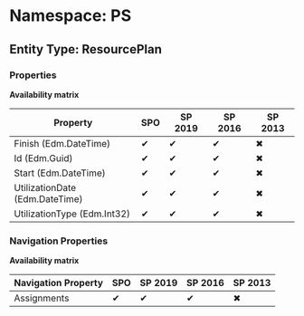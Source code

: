 # Namespace: PS
## Entity Type: ResourcePlan

### Properties

**Availability matrix**

Property | SPO | SP 2019 | SP 2016 | SP 2013
----------|-----|---------|---------|--------
Finish (Edm.DateTime) | ✔ | ✔ | ✔ | ✖
Id (Edm.Guid) | ✔ | ✔ | ✔ | ✖
Start (Edm.DateTime) | ✔ | ✔ | ✔ | ✖
UtilizationDate (Edm.DateTime) | ✔ | ✔ | ✔ | ✖
UtilizationType (Edm.Int32) | ✔ | ✔ | ✔ | ✖

### Navigation Properties

**Availability matrix**

Navigation Property | SPO | SP 2019 | SP 2016 | SP 2013
----------|-----|---------|---------|--------
Assignments | ✔ | ✔ | ✔ | ✖
